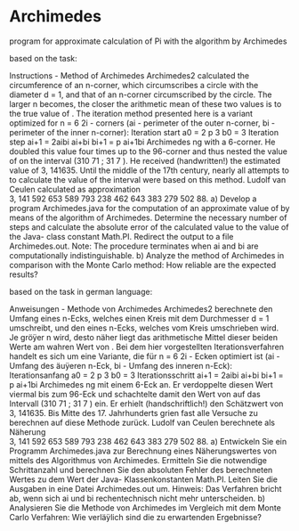 # Archimedes
program for approximate calculation of Pi with the algorithm by Archimedes

based on the task:

Instructions - Method of Archimedes
Archimedes2 calculated the circumference of an n-corner, which circumscribes a circle with the diameter
d = 1, and that of an n-corner circumscribed by the circle. The larger n becomes,
the closer the arithmetic mean of these two values is to the true value of .
The iteration method presented here is a variant optimized for n =
6 2i - corners (ai - perimeter of the outer n-corner, bi - perimeter of the inner n-corner):
Iteration start a0 = 2
p
3 b0 = 3
Iteration step ai+1 = 2aibi
ai+bi
bi+1 =
p
ai+1bi
Archimedes ng with a 6-corner. He doubled this value four times up to the 96-corner and
thus nested the value of on the interval (310
71 ; 31
7 ). He received (handwritten!)
the estimated value of 3, 141635. Until the middle of the 17th century, nearly all attempts to
 to calculate the value of the interval were based on this method. Ludolf van Ceulen calculated as approximation  
3, 141 592 653 589 793 238 462 643 383 279 502 88.
a) Develop a program Archimedes.java for the computation of an approximate value
of by means of the algorithm of Archimedes. Determine the necessary number of steps
and calculate the absolute error of the calculated value to the value of the Java-
class constant Math.PI. Redirect the output to a file Archimedes.out.
Note: The procedure terminates when ai and bi are computationally indistinguishable.
b) Analyze the method of Archimedes in comparison with the Monte Carlo method:
How reliable are the expected results?

based on the task in german language:

Anweisungen - Methode von Archimedes
Archimedes2 berechnete den Umfang eines n-Ecks, welches einen Kreis mit dem Durchmesser
d = 1 umschreibt, und den eines n-Ecks, welches vom Kreis umschrieben wird. Je gröÿer n wird,
desto näher liegt das arithmetische Mittel dieser beiden Werte am wahren Wert von .
Bei dem hier vorgestellten Iterationsverfahren handelt es sich um eine Variante, die für n =
6  2i - Ecken optimiert ist (ai - Umfang des äuÿeren n-Eck, bi - Umfang des inneren n-Eck):
Iterationsanfang a0 = 2
p
3 b0 = 3
Iterationsschritt ai+1 = 2aibi
ai+bi
bi+1 =
p
ai+1bi
Archimedes ng mit einem 6-Eck an. Er verdoppelte diesen Wert viermal bis zum 96-Eck und
schachtelte damit den Wert von  auf das Intervall (310
71 ; 31
7 ) ein. Er erhielt (handschriftlich!)
den Schätzwert von   3, 141635. Bis Mitte des 17. Jahrhunderts grien fast alle Versuche
 zu berechnen auf diese Methode zurück. Ludolf van Ceulen berechnete als Näherung  
3, 141 592 653 589 793 238 462 643 383 279 502 88.
a) Entwickeln Sie ein Programm Archimedes.java zur Berechnung eines Näherungswertes
von  mittels des Algorithmus von Archimedes. Ermitteln Sie die notwendige Schrittanzahl
und berechnen Sie den absoluten Fehler des berechneten Wertes zu dem Wert der Java-
Klassenkonstanten Math.PI. Leiten Sie die Ausgaben in eine Datei Archimedes.out um.
Hinweis: Das Verfahren bricht ab, wenn sich ai und bi rechentechnisch nicht mehr unterscheiden.
b) Analysieren Sie die Methode von Archimedes im Vergleich mit dem Monte Carlo Verfahren:
Wie verläÿlich sind die zu erwartenden Ergebnisse?
